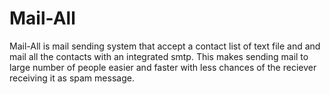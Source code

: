 # Mail-All
Mail-All is mail sending system that accept a contact list of text file and and mail all the contacts with an integrated smtp. This makes sending mail to large number of people easier and faster with less chances of the reciever receiving it as spam message.
